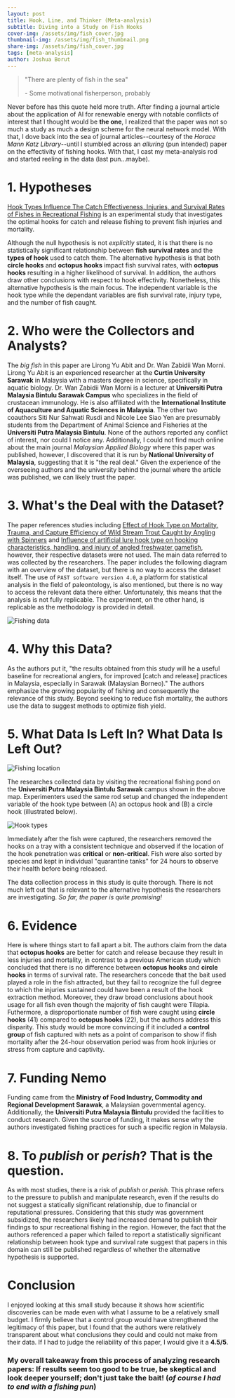 ```yaml
---
layout: post
title: Hook, Line, and Thinker (Meta-analysis)
subtitle: Diving into a Study on Fish Hooks
cover-img: /assets/img/fish_cover.jpg
thumbnail-img: /assets/img/fish_thumbnail.png
share-img: /assets/img/fish_cover.jpg
tags: [meta-analysis]
author: Joshua Borut
---
```


> "There are plenty of fish in the sea"
>
> \- Some motivational fisherperson, probably

Never before has this quote held more truth. After finding a journal article about the application of AI for renewable energy with notable conflicts of interest that I thought would be __the one__, I realized that the paper was not so much a study as much a design scheme for the neural network model. With that, I dove back into the sea of journal articles--courtesy of the *Horace Mann Katz Library*--until I stumbled across an *alluring* (pun intended) paper on the effectivity of fishing hooks. With that, I cast my meta-analysis rod and started reeling in the data (last pun...maybe).

# 1. Hypotheses
[Hook Types Influence The Catch Effectiveness, Injuries, and Survival Rates of Fishes in Recreational Fishing](https://research-ebsco-com.horacemann.idm.oclc.org/c/qideok/viewer/pdf/n2ua7c4iav) is an experimental study that investigates the optimal hooks for catch and release fishing to prevent fish injuries and mortality. 

Although the null hypothesis is not *explicitly* stated, it is that there is no statistically significant relationship between __fish survival rates__ and the __types of hook__ used to catch them. The alternative hypothesis is that both __circle hooks__ and __octopus hooks__ impact fish survival rates, with __octopus hooks__ resulting in a higher likelihood of survival. In addition, the authors draw other conclusions with respect to hook effectivity. Nonetheless, this alternative hypothesis is the main focus. The independent variable is the hook type while the dependant variables are fish survival rate, injury type, and the number of fish caught. 

# 2. Who were the Collectors and Analysts?
The *big fish* in this paper are Lirong Yu Abit and Dr. Wan Zabidii Wan Morni. Lirong Yu Abit is an experienced researcher at the __Curtin University Sarawak__ in Malaysia with a masters degree in science, specifically in aquatic biology. Dr. Wan Zabidii Wan Morni is a lecturer at __Universiti Putra Malaysia Bintulu Sarawak Campus__ who specializes in the field of crustacean immunology. He is also affiliated with the __International Institute of Aquaculture and Aquatic Sciences in Malaysia__. The other two coauthors Siti Nur Sahwati Rusdi and Nicole Lee Siao Yen are presumably students from the Department of Animal Science and Fisheries at the __Universiti Putra Malaysia Bintulu__. None of the authors reported any conflict of interest, nor could I notice any. Additionally, I could not find much online about the main journal *Malaysian Applied Biology* where this paper was published, however, I discovered that it is run by __National University of Malaysia__, suggesting that it is "the real deal." Given the experience of the overseeing authors and the university behind the journal where the article was published, we can likely trust the paper.

# 3. What's the Deal with the Dataset?
The paper references studies including [Effect of Hook Type on Mortality, Trauma, and Capture Efficiency of Wild Stream Trout Caught by Angling with Spinners](https://afspubs.onlinelibrary.wiley.com/doi/10.1577/M02-171.1) and [Influence of artificial lure hook type on hooking characteristics, handling, and injury of angled freshwater gamefish](https://www.sciencedirect.com/science/article/abs/pii/S0165783621001843?via%3Dihub), however, their respective datasets were not used. The main data referred to was collected by the researchers. The paper includes the following diagram with an overview of the dataset, but there is no way to access the dataset itself. The use of `PAST software version 4.0`, a platform for statistical analysis in the field of paleontology, is also mentioned, but there is no way to access the relevant data there either. Unfortunately, this means that the analysis is not fully replicable. The experiment, on the other hand, is replicable as the methodology is provided in detail.

![Fishing data](/assets/img/fish_data.png)


# 4. Why this Data?

As the authors put it, "the results obtained from this study will he a useful baseline for recreational anglers, for improved [catch and release] practices in Malaysia, especially in Sarawak (Malaysian Borneo)." The authors emphasize the growing popularity of fishing and consequently the relevance of this study. Beyond seeking to reduce fish mortality, the authors use the data to suggest methods to optimize fish yield.

# 5. What Data Is Left In? What Data Is Left Out?
![Fishing location](/assets/img/fish_map.png)

The researches collected data by visiting the recreational fishing pond on the __Universiti Putra Malaysia Bintulu Sarawak__ campus shown in the above map. Experimenters used the same rod setup and changed the independent variable of the hook type between (A) an octopus hook and (B) a circle hook (illustrated below).

![Hook types](/assets/img/hook_types.png)

Immediately after the fish were captured, the researchers removed the hooks on a tray with a consistent technique and observed if the location of the hook penetration was __critical__ or __non-critical__. Fish were also sorted by species and kept in individual "quarantine tanks" for 24 hours to observe their health before being released. 

The data collection process in this study is quite thorough. There is not much left out that is relevant to the alternative hypothesis the researchers are investigating. *So far, the paper is quite promising!*

# 6. Evidence
Here is where things start to fall apart a bit. The authors claim from the data that __octopus hooks__ are better for catch and release because they result in less injuries and mortality, in contrast to a previous American study which concluded that there is no difference between __octopus hooks__ and __circle hooks__ in terms of survival rate. The researchers concede that the bait used played a role in the fish attracted, but they fail to recognize the full degree to which the injuries sustained could have been a result of the hook extraction method. Moreover, they draw broad conclusions about hook usage for all fish even though the majority of fish caught were Tilapia. Futhermore, a disproportionate number of fish were caught using __circle hooks__ (41) compared to __octopus hooks__ (22), but the authors address this disparity. This study would be more convincing if it included a __control group__ of fish captured with nets as a point of comparison to show if fish mortality after the 24-hour observation period was from hook injuries or stress from capture and captivity.

# 7. Funding Nemo
Funding came from the __Ministry of Food Industry, Commodity  and Regional  Development  Sarawak__, a Malaysian governmental agency. Additionally, the __Universiti Putra Malaysia Bintulu__ provided the facilities to conduct research. Given the source of funding, it makes sense why the authors investigated fishing practices for such a specific region in Malaysia.

# 8. To *publish* or *perish*? That is the question.

As with most studies, there is a risk of *publish* or *perish*. This phrase refers to the pressure to publish and manipulate research, even if the results do not suggest a statically significant relationship, due to financial or reputational pressures. Considering that this study was government subsidized, the researchers likely had increased demand to publish their findings to spur recreational fishing in the region. However, the fact that the authors referenced a paper which failed to report a statistically significant relationship between hook type and survival rate suggest that papers in this domain can still be published regardless of whether the alternative hypothesis is supported. 

# Conclusion

I enjoyed looking at this small study because it shows how scientific discoveries  can be made even with what I assume to be a relatively small budget. I firmly believe that a control group would have strengthened the legitimacy of this paper, but I found that the authors were relatively transparent about what conclusions they could and could not make from their data. If I had to judge the reliability of this paper, I would give it a __4.5/5__.

### My overall takeaway from this process of analyzing research papers: If results seem too good to be true, be skeptical and look deeper yourself; don't just take the bait! (*of course I had to end with a fishing pun*)